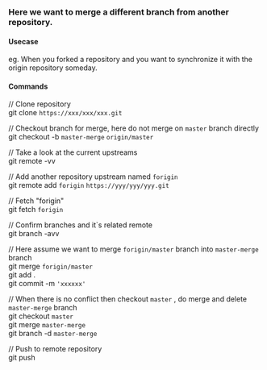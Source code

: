 ### Here we want to merge a different branch from another repository.  
  
   
#### Usecase  

eg. When you forked a repository and you want to synchronize it with the origin repository someday.

  
   
#### Commands
// Clone repository  
git clone `https://xxx/xxx/xxx.git`  
 
// Checkout branch for merge, here do not merge on `master` branch directly  
git checkout -b `master-merge` `origin/master`

// Take a look at the current upstreams   
git remote -vv

// Add another repository upstream named `forigin`   
git remote add `forigin` `https://yyy/yyy/yyy.git`  

// Fetch "forigin"  
git fetch `forigin`  

// Confirm branches and it`s related remote  
git branch -avv  

// Here assume we want to merge `forigin/master` branch into `master-merge` branch   
git merge `forigin/master`  
git add .  
git commit -m `'xxxxxx'`
   
// When there is no conflict then checkout `master` , do merge and delete `master-merge` branch  
git checkout `master`  
git merge `master-merge`  
git branch -d `master-merge`  

// Push to remote repository   
git push
